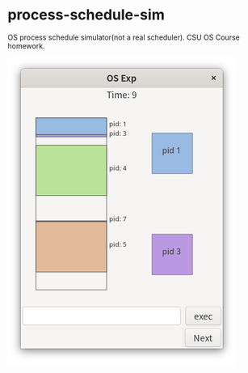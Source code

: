# process-schedule-sim
OS process schedule simulator(not a real scheduler). CSU OS Course homework.

![screenshot](screenshot.png)
